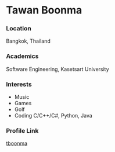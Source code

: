 # Tawan Boonma

### Location

Bangkok, Thailand

### Academics

Software Engineering, Kasetsart University

### Interests

- Music
- Games
- Golf
- Coding C/C++/C#, Python, Java

### Profile Link

[tboonma](https://github.com/tboonma)